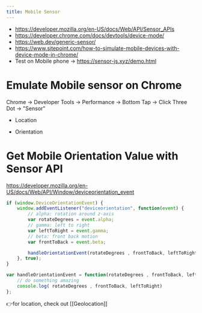 ```yaml
---
title: Mobile Sensor
---
```


- https://developer.mozilla.org/en-US/docs/Web/API/Sensor_APIs
- https://developer.chrome.com/docs/devtools/device-mode/
- https://web.dev/generic-sensor/
- https://www.sitepoint.com/how-to-simulate-mobile-devices-with-device-mode-in-chrome/
- Test on Mobile phone -> https://sensor-js.xyz/demo.html

# Emulate Mobile sensor on Chrome
Chrome -> Developer Tools -> Performance -> Bottom Tap -> Click Three Dot -> "Sensor"

- Location

- Orientation  


# Get Mobile Orientation Value with Sensor API
https://developer.mozilla.org/en-US/docs/Web/API/Window/deviceorientation_event
```js
if (window.DeviceOrientationEvent) {
    window.addEventListener("deviceorientation", function(event) {
        // alpha: rotation around z-axis
        var rotateDegrees = event.alpha;
        // gamma: left to right
        var leftToRight = event.gamma;
        // beta: front back motion
        var frontToBack = event.beta;

        handleOrientationEvent(rotateDegrees , frontToBack, leftToRight);
    }, true);
}

var handleOrientationEvent = function(rotateDegrees , frontToBack, leftToRight) {
    // do something amazing
    console.log( rotateDegrees , frontToBack, leftToRight)
};
```


👉for location, check out [[Geolocation]]
